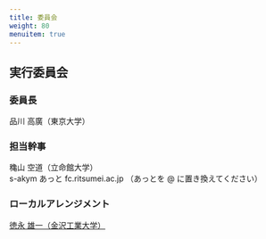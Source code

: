 ```yaml
---
title: 委員会
weight: 80
menuitem: true
---
```


## 実行委員会

### 委員長

品川 高廣（東京大学）

### 担当幹事

穐山 空道（立命館大学）<br>
s-akym あっと fc.ritsumei.ac.jp （あっとを @ に置き換えてください）

### ローカルアレンジメント

[徳永 雄一（金沢工業大学）](https://kitnet.jp/laboratories/labo0211/index.html)